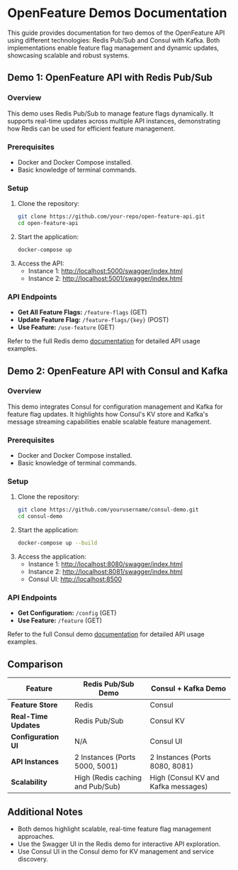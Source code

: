 # OpenFeature Demos Documentation

This guide provides documentation for two demos of the OpenFeature API using different technologies: Redis Pub/Sub and Consul with Kafka. Both implementations enable feature flag management and dynamic updates, showcasing scalable and robust systems.

## Demo 1: OpenFeature API with Redis Pub/Sub

### Overview

This demo uses Redis Pub/Sub to manage feature flags dynamically. It supports real-time updates across multiple API instances, demonstrating how Redis can be used for efficient feature management.

### Prerequisites

- Docker and Docker Compose installed.
- Basic knowledge of terminal commands.

### Setup

1. Clone the repository:
    ```sh
    git clone https://github.com/your-repo/open-feature-api.git
    cd open-feature-api
    ```
2. Start the application:
    ```sh
    docker-compose up
    ```
3. Access the API:
    - Instance 1: [http://localhost:5000/swagger/index.html](http://localhost:5000/swagger/index.html)
    - Instance 2: [http://localhost:5001/swagger/index.html](http://localhost:5001/swagger/index.html)

### API Endpoints

- **Get All Feature Flags:** `/feature-flags` (GET)
- **Update Feature Flag:** `/feature-flags/{key}` (POST)
- **Use Feature:** `/use-feature` (GET)

Refer to the full Redis demo [documentation](/Option-1-Redis/Option1.md) for detailed API usage examples.

## Demo 2: OpenFeature API with Consul and Kafka

### Overview

This demo integrates Consul for configuration management and Kafka for feature flag updates. It highlights how Consul's KV store and Kafka's message streaming capabilities enable scalable feature management.

### Prerequisites

- Docker and Docker Compose installed.
- Basic knowledge of terminal commands.

### Setup

1. Clone the repository:
    ```sh
    git clone https://github.com/yourusername/consul-demo.git
    cd consul-demo
    ```
2. Start the application:
    ```sh
    docker-compose up --build
    ```
3. Access the application:
    - Instance 1: [http://localhost:8080/swagger/index.html](http://localhost:8080/swagger/index.html)
    - Instance 2: [http://localhost:8081/swagger/index.html](http://localhost:8081/swagger/index.html)
    - Consul UI: [http://localhost:8500](http://localhost:8500)

### API Endpoints

- **Get Configuration:** `/config` (GET)
- **Use Feature:** `/feature` (GET)

Refer to the full Consul demo [documentation](/Option-2-Consul/Option2.md) for detailed API usage examples.

## Comparison

| Feature             | Redis Pub/Sub Demo               | Consul + Kafka Demo               |
|---------------------|----------------------------------|-----------------------------------|
| **Feature Store**   | Redis                            | Consul                            |
| **Real-Time Updates** | Redis Pub/Sub                   | Consul KV                            |
| **Configuration UI** | N/A                              | Consul UI                         |
| **API Instances**   | 2 Instances (Ports 5000, 5001)   | 2 Instances (Ports 8080, 8081)    |
| **Scalability**     | High (Redis caching and Pub/Sub) | High (Consul KV and Kafka messages) |

## Additional Notes

- Both demos highlight scalable, real-time feature flag management approaches.
- Use the Swagger UI in the Redis demo for interactive API exploration.
- Use Consul UI in the Consul demo for KV management and service discovery.
